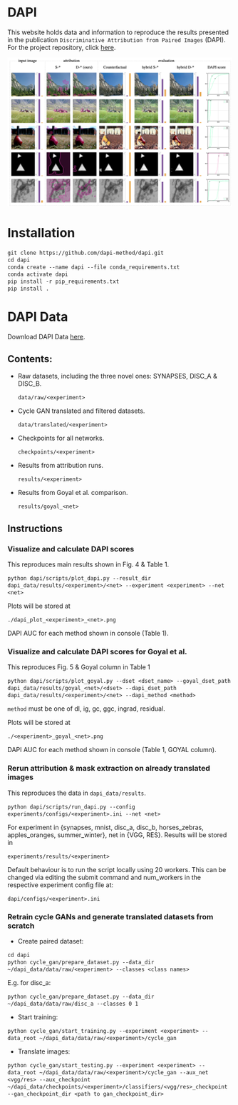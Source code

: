 # DAPI
This website holds data and information to reproduce the results presented in the publication `Discriminative Attribution from Paired Images` (DAPI). For the project repository, click [here](https://github.com/dapi-method/dapi.git).

![DAPI](assets/fig_3.png)

# Installation
```
git clone https://github.com/dapi-method/dapi.git
cd dapi
conda create --name dapi --file conda_requirements.txt
conda activate dapi
pip install -r pip_requirements.txt
pip install .
```

# DAPI Data
Download DAPI Data [here](https://www.dropbox.com/sh/gpcjilkwlybp3qn/AACRqQbVolS1g56GwAWLVtlpa?dl=0).

## Contents:
  - Raw datasets, including the three novel ones: SYNAPSES, DISC_A & DISC_B.
    ```
    data/raw/<experiment>
    ```
  - Cycle GAN translated and filtered datasets.
    ```
    data/translated/<experiment>
    ```
  - Checkpoints for all networks.
    ```
    checkpoints/<experiment>
    ```
  - Results from attribution runs.
    ```
    results/<experiment>
    ```
  - Results from Goyal et al. comparison.
    ```
    results/goyal_<net>
    ```

## Instructions
### Visualize and calculate DAPI scores 
This reproduces main results shown in Fig. 4 & Table 1.
```
python dapi/scripts/plot_dapi.py --result_dir dapi_data/results/<experiment>/<net> --experiment <experiment> --net <net>
```
Plots will be stored at 
```
./dapi_plot_<experiment>_<net>.png
```
DAPI AUC for each method shown in console (Table 1).

### Visualize and calculate DAPI scores for Goyal et al. 
This reproduces Fig. 5 & Goyal column in Table 1
```
python dapi/scripts/plot_goyal.py --dset <dset_name> --goyal_dset_path dapi_data/results/goyal_<net>/<dset> --dapi_dset_path dapi_data/results/<experiment>/<net> --dapi_method <method>
```
`method` must be one of dl, ig, gc, ggc, ingrad, residual.
  
Plots will be stored at 
```
./<experiment>_goyal_<net>.png
```
DAPI AUC for each method shown in console (Table 1, GOYAL column).

### Rerun attribution & mask extraction on already translated images 
This reproduces the data in `dapi_data/results`.

```
python dapi/scripts/run_dapi.py --config experiments/configs/<experiment>.ini --net <net>
```

For experiment in {synapses, mnist, disc_a, disc_b, horses_zebras, apples_oranges, summer_winter}, net in {VGG, RES}. Results will be stored in 
```
experiments/results/<experiment>
```

Default behaviour is to run the script locally using 20 workers. This can be changed via editing 
the submit command and num_workers in the respective experiment config file at:
```
dapi/configs/<experiment>.ini
```
   
### Retrain cycle GANs and generate translated datasets from scratch
- Create paired dataset:
```
cd dapi
python cycle_gan/prepare_dataset.py --data_dir ~/dapi_data/data/raw/<experiment> --classes <class names>
```
E.g. for disc_a:
```
python cycle_gan/prepare_dataset.py --data_dir ~/dapi_data/data/raw/disc_a --classes 0 1
```
- Start training:
```
python cycle_gan/start_training.py --experiment <experiment> --data_root ~/dapi_data/data/raw/<experiment>/cycle_gan
```

- Translate images:
```
python cycle_gan/start_testing.py --experiment <experiment> --data_root ~/dapi_data/data/raw/<experiment>/cycle_gan --aux_net <vgg/res> --aux_checkpoint ~/dapi_data/checkpoints/<experiment>/classifiers/<vgg/res>_checkpoint --gan_checkpoint_dir <path to gan_checkpoint_dir>
```

